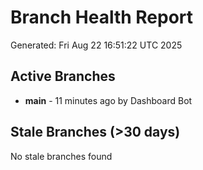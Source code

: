 # Branch Health Report
Generated: Fri Aug 22 16:51:22 UTC 2025

## Active Branches
- **main** - 11 minutes ago by Dashboard Bot

## Stale Branches (>30 days)
No stale branches found
